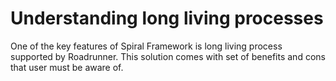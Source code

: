 # Understanding long living processes

One of the key features of Spiral Framework is long living process supported by Roadrunner. This solution comes with set of benefits and cons that user must be aware of.

